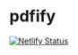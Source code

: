 # pdfify
[![Netlify Status](https://api.netlify.com/api/v1/badges/47007ce5-24e0-49ff-9f37-7cc4ee9d67e4/deploy-status)](https://pdfify.netlify.app/)
